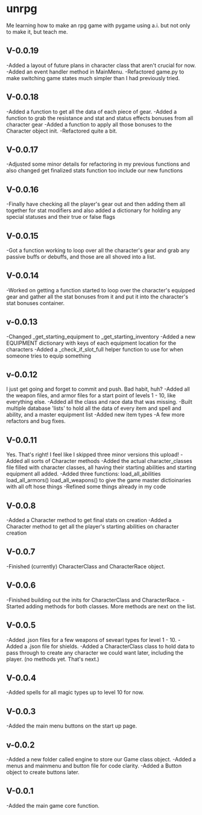 # unrpg
Me learning how to make an rpg game with pygame using a.i. but not only to make it, but teach me.

V-0.0.19
---
-Added a layout of future plans in character class that aren't crucial for now.
-Added an event handler method in MainMenu.
-Refactored game.py to make switching game states much simpler than I had previously tried.

V-0.0.18
---
-Added a function to get all the data of each piece of gear.
-Added a function to grab the resistance and stat and status effects bonuses from all character gear
-Added a function to apply all those bonuses to the Character object init.
-Refactored quite a bit.

V-0.0.17
---
-Adjusted some minor details for refactoring in my previous functions and also changed get finalized stats function too include our new functions

V-0.0.16
---
-Finally have checking all the player's gear out and then adding them all together for stat modifiers and also added a dictionary for holding any special statuses and their true or false flags

V-0.0.15
---
-Got a function working to loop over all the character's gear and grab any passive buffs or debuffs, and those are all shoved into a list.

V-0.0.14
---
-Worked on getting a function started to loop over the character's equipped gear and gather all the stat bonuses from it and put it into the character's stat bonuses container.

v-0.0.13
---
-Changed _get_starting_equipment to _get_starting_inventory
-Added a new EQUIPMENT dictionary with keys of each equipment location for the characters
-Added a _check_if_slot_full helper function to use for when someone tries to equip something

v-0.0.12
---
I just get going and forget to commit and push. Bad habit, huh?
-Added all the weapon files, and armor files for a start point of levels 1 - 10, like everything else.
-Added all the class and race data that was missing.
-Built multiple database 'lists' to hold all the data of every item and spell and ability, and a master equipment list
-Added new item types
-A few more refactors and bug fixes.

V-0.0.11
---
Yes. That's right! I feel like I skipped three minor versions this upload!
-Added all sorts of Character methods
-Added the actual character_classes file filled with character classes, all having their starting abilities and starting equipment all added.
-Added three functions: load_all_abilities load_all_armors() load_all_weapons() to give the game master dictioinaries with all oft hose things
-Refined some things already in my code

V-0.0.8
---
-Added a Character method to get final stats on creation
-Added a Character method to get all the player's starting abilities on character creation

V-0.0.7
---
-Finished (currently) CharacterClass and CharacterRace object.

V-0.0.6
---
-Finished building out the inits for CharacterClass and CharacterRace.
-Started adding methods for both classes. More methods are next on the list.

V-0.0.5
---
-Added .json files for a few weapons of sevearl types for level 1 - 10.
-Added a .json file for shields.
-Added a CharacterClass class to hold data to pass through to create any character we could want later, including the player. (no methods yet. That's next.)

V-0.0.4
---
-Added spells for all magic types up to level 10 for now.

V-0.0.3
---
-Added the main menu buttons on the start up page.

v-0.0.2
---
-Added a new folder called engine to store our Game class object.
-Added a menus and mainmenu and button file for code clarity.
-Added a Button object to create buttons later.

V-0.0.1
---
-Added the main game core function.